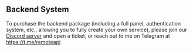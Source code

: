 ## Backend System
To purchase the backend package (including a full panel, authentication system, etc., allowing you to fully create your own service), please join our [Discord server](https://discord.gg/aGmFzGNCmP) and open a ticket, or reach out to me on Telegram at https://t.me/remoteapi
